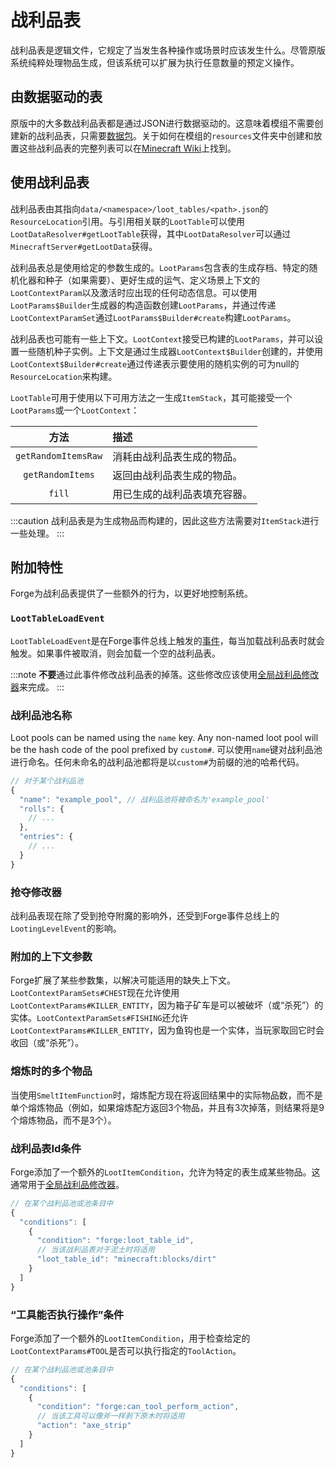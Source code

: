 战利品表
=======

战利品表是逻辑文件，它规定了当发生各种操作或场景时应该发生什么。尽管原版系统纯粹处理物品生成，但该系统可以扩展为执行任意数量的预定义操作。

由数据驱动的表
-------------

原版中的大多数战利品表都是通过JSON进行数据驱动的。这意味着模组不需要创建新的战利品表，只需要[数据包][datapack]。关于如何在模组的`resources`文件夹中创建和放置这些战利品表的完整列表可以在[Minecraft Wiki][wiki]上找到。

使用战利品表
-----------

战利品表由其指向`data/<namespace>/loot_tables/<path>.json`的`ResourceLocation`引用。与引用相关联的`LootTable`可以使用`LootDataResolver#getLootTable`获得，其中`LootDataResolver`可以通过`MinecraftServer#getLootData`获得。

战利品表总是使用给定的参数生成的。`LootParams`包含表的生成存档、特定的随机化器和种子（如果需要）、更好生成的运气、定义场景上下文的`LootContextParam`以及激活时应出现的任何动态信息。可以使用`LootParams$Builder`生成器的构造函数创建`LootParams`，并通过传递`LootContextParamSet`通过`LootParams$Builder#create`构建`LootParams`。

战利品表也可能有一些上下文。`LootContext`接受已构建的`LootParams`，并可以设置一些随机种子实例。上下文是通过生成器`LootContext$Builder`创建的，并使用`LootContext$Builder#create`通过传递表示要使用的随机实例的可为null的`ResourceLocation`来构建。

`LootTable`可用于使用以下可用方法之一生成`ItemStack`，其可能接受一个`LootParams`或一个`LootContext`：

方法                | 描述
:---:               | :---
`getRandomItemsRaw` | 消耗由战利品表生成的物品。
`getRandomItems`    | 返回由战利品表生成的物品。
`fill`              | 用已生成的战利品表填充容器。

:::caution
    战利品表是为生成物品而构建的，因此这些方法需要对`ItemStack`进行一些处理。
:::

附加特性
-------

Forge为战利品表提供了一些额外的行为，以更好地控制系统。

### `LootTableLoadEvent`

`LootTableLoadEvent`是在Forge事件总线上触发的[事件][event]，每当加载战利品表时就会触发。如果事件被取消，则会加载一个空的战利品表。

:::note
    **不要**通过此事件修改战利品表的掉落。这些修改应该使用[全局战利品修改器][glm]来完成。
:::

### 战利品池名称

Loot pools can be named using the `name` key. Any non-named loot pool will be the hash code of the pool prefixed by `custom#`.
可以使用`name`键对战利品池进行命名。任何未命名的战利品池都将是以`custom#`为前缀的池的哈希代码。

```js
// 对于某个战利品池
{
  "name": "example_pool", // 战利品池将被命名为'example_pool'
  "rolls": {
    // ...
  },
  "entries": {
    // ...
  }
}
```

### 抢夺修改器

战利品表现在除了受到抢夺附魔的影响外，还受到Forge事件总线上的`LootingLevelEvent`的影响。

### 附加的上下文参数

Forge扩展了某些参数集，以解决可能适用的缺失上下文。`LootContextParamSets#CHEST`现在允许使用`LootContextParams#KILLER_ENTITY`，因为箱子矿车是可以被破坏（或“杀死”）的实体。`LootContextParamSets#FISHING`还允许`LootContextParams#KILLER_ENTITY`，因为鱼钩也是一个实体，当玩家取回它时会收回（或“杀死”）。

### 熔炼时的多个物品

当使用`SmeltItemFunction`时，熔炼配方现在将返回结果中的实际物品数，而不是单个熔炼物品（例如，如果熔炼配方返回3个物品，并且有3次掉落，则结果将是9个熔炼物品，而不是3个）。

### 战利品表Id条件

Forge添加了一个额外的`LootItemCondition`，允许为特定的表生成某些物品。这通常用于[全局战利品修改器][glm]。

```js
// 在某个战利品池或池条目中
{
  "conditions": [
    {
      "condition": "forge:loot_table_id",
      // 当该战利品表对于泥土时将适用
      "loot_table_id": "minecraft:blocks/dirt"
    }
  ]
}
```

### “工具能否执行操作”条件

Forge添加了一个额外的`LootItemCondition`，用于检查给定的`LootContextParams#TOOL`是否可以执行指定的`ToolAction`。

```js
// 在某个战利品池或池条目中
{
  "conditions": [
    {
      "condition": "forge:can_tool_perform_action",
      // 当该工具可以像斧一样剥下原木时将适用
      "action": "axe_strip"
    }
  ]
}
```

[datapack]: https://minecraft.wiki/w/Data_pack
[wiki]: https://minecraft.wiki/w/Loot_table
[event]: ../../concepts/events.md#creating-an-event-handler
[glm]: ./glm.md
